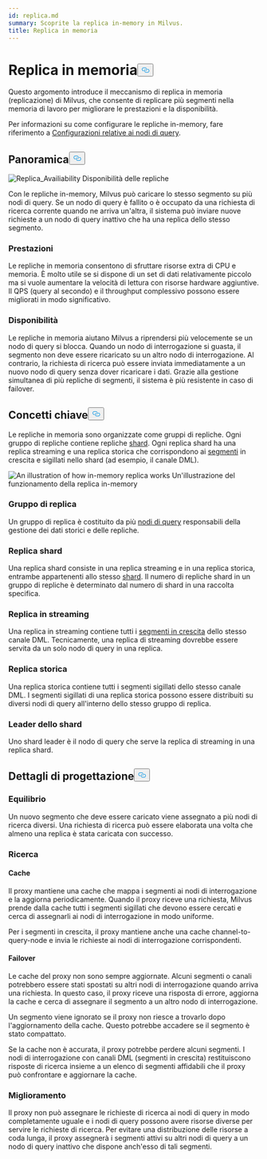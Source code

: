 ```yaml
---
id: replica.md
summary: Scoprite la replica in-memory in Milvus.
title: Replica in memoria
---
```


<h1 id="In-Memory-Replica" class="common-anchor-header">Replica in memoria<button data-href="#In-Memory-Replica" class="anchor-icon" translate="no">
      <svg translate="no"
        aria-hidden="true"
        focusable="false"
        height="20"
        version="1.1"
        viewBox="0 0 16 16"
        width="16"
      >
        <path
          fill="#0092E4"
          fill-rule="evenodd"
          d="M4 9h1v1H4c-1.5 0-3-1.69-3-3.5S2.55 3 4 3h4c1.45 0 3 1.69 3 3.5 0 1.41-.91 2.72-2 3.25V8.59c.58-.45 1-1.27 1-2.09C10 5.22 8.98 4 8 4H4c-.98 0-2 1.22-2 2.5S3 9 4 9zm9-3h-1v1h1c1 0 2 1.22 2 2.5S13.98 12 13 12H9c-.98 0-2-1.22-2-2.5 0-.83.42-1.64 1-2.09V6.25c-1.09.53-2 1.84-2 3.25C6 11.31 7.55 13 9 13h4c1.45 0 3-1.69 3-3.5S14.5 6 13 6z"
        ></path>
      </svg>
    </button></h1><p>Questo argomento introduce il meccanismo di replica in memoria (replicazione) di Milvus, che consente di replicare più segmenti nella memoria di lavoro per migliorare le prestazioni e la disponibilità.</p>
<p>Per informazioni su come configurare le repliche in-memory, fare riferimento a <a href="/docs/it/v2.5.x/configure_querynode.md#queryNodereplicas">Configurazioni relative ai nodi di query</a>.</p>
<h2 id="Overview" class="common-anchor-header">Panoramica<button data-href="#Overview" class="anchor-icon" translate="no">
      <svg translate="no"
        aria-hidden="true"
        focusable="false"
        height="20"
        version="1.1"
        viewBox="0 0 16 16"
        width="16"
      >
        <path
          fill="#0092E4"
          fill-rule="evenodd"
          d="M4 9h1v1H4c-1.5 0-3-1.69-3-3.5S2.55 3 4 3h4c1.45 0 3 1.69 3 3.5 0 1.41-.91 2.72-2 3.25V8.59c.58-.45 1-1.27 1-2.09C10 5.22 8.98 4 8 4H4c-.98 0-2 1.22-2 2.5S3 9 4 9zm9-3h-1v1h1c1 0 2 1.22 2 2.5S13.98 12 13 12H9c-.98 0-2-1.22-2-2.5 0-.83.42-1.64 1-2.09V6.25c-1.09.53-2 1.84-2 3.25C6 11.31 7.55 13 9 13h4c1.45 0 3-1.69 3-3.5S14.5 6 13 6z"
        ></path>
      </svg>
    </button></h2><p>
  
   <span class="img-wrapper"> <img translate="no" src="/docs/v2.5.x/assets/replica_availability.jpg" alt="Replica_Availiability" class="doc-image" id="replica_availiability" />
   </span> <span class="img-wrapper"> <span>Disponibilità delle repliche</span> </span></p>
<p>Con le repliche in-memory, Milvus può caricare lo stesso segmento su più nodi di query. Se un nodo di query è fallito o è occupato da una richiesta di ricerca corrente quando ne arriva un'altra, il sistema può inviare nuove richieste a un nodo di query inattivo che ha una replica dello stesso segmento.</p>
<h3 id="Performance" class="common-anchor-header">Prestazioni</h3><p>Le repliche in memoria consentono di sfruttare risorse extra di CPU e memoria. È molto utile se si dispone di un set di dati relativamente piccolo ma si vuole aumentare la velocità di lettura con risorse hardware aggiuntive. Il QPS (query al secondo) e il throughput complessivo possono essere migliorati in modo significativo.</p>
<h3 id="Availability" class="common-anchor-header">Disponibilità</h3><p>Le repliche in memoria aiutano Milvus a riprendersi più velocemente se un nodo di query si blocca. Quando un nodo di interrogazione si guasta, il segmento non deve essere ricaricato su un altro nodo di interrogazione. Al contrario, la richiesta di ricerca può essere inviata immediatamente a un nuovo nodo di query senza dover ricaricare i dati. Grazie alla gestione simultanea di più repliche di segmenti, il sistema è più resistente in caso di failover.</p>
<h2 id="Key-Concepts" class="common-anchor-header">Concetti chiave<button data-href="#Key-Concepts" class="anchor-icon" translate="no">
      <svg translate="no"
        aria-hidden="true"
        focusable="false"
        height="20"
        version="1.1"
        viewBox="0 0 16 16"
        width="16"
      >
        <path
          fill="#0092E4"
          fill-rule="evenodd"
          d="M4 9h1v1H4c-1.5 0-3-1.69-3-3.5S2.55 3 4 3h4c1.45 0 3 1.69 3 3.5 0 1.41-.91 2.72-2 3.25V8.59c.58-.45 1-1.27 1-2.09C10 5.22 8.98 4 8 4H4c-.98 0-2 1.22-2 2.5S3 9 4 9zm9-3h-1v1h1c1 0 2 1.22 2 2.5S13.98 12 13 12H9c-.98 0-2-1.22-2-2.5 0-.83.42-1.64 1-2.09V6.25c-1.09.53-2 1.84-2 3.25C6 11.31 7.55 13 9 13h4c1.45 0 3-1.69 3-3.5S14.5 6 13 6z"
        ></path>
      </svg>
    </button></h2><p>Le repliche in memoria sono organizzate come gruppi di repliche. Ogni gruppo di repliche contiene repliche <a href="https://milvus.io/docs/v2.1.x/glossary.md#Sharding">shard</a>. Ogni replica shard ha una replica streaming e una replica storica che corrispondono ai <a href="https://milvus.io/docs/v2.1.x/glossary.md#Segment">segmenti</a> in crescita e sigillati nello shard (ad esempio, il canale DML).</p>
<p>
  
   <span class="img-wrapper"> <img translate="no" src="/docs/v2.5.x/assets/replica_group.png" alt="An illustration of how in-memory replica works" class="doc-image" id="an-illustration-of-how-in-memory-replica-works" />
   </span> <span class="img-wrapper"> <span>Un'illustrazione del funzionamento della replica in-memory</span> </span></p>
<h3 id="Replica-group" class="common-anchor-header">Gruppo di replica</h3><p>Un gruppo di replica è costituito da più <a href="https://milvus.io/docs/v2.1.x/four_layers.md#Query-node">nodi di query</a> responsabili della gestione dei dati storici e delle repliche.</p>
<h3 id="Shard-replica" class="common-anchor-header">Replica shard</h3><p>Una replica shard consiste in una replica streaming e in una replica storica, entrambe appartenenti allo stesso <a href="https://milvus.io/blog/deep-dive-1-milvus-architecture-overview.md#Shard">shard</a>. Il numero di repliche shard in un gruppo di repliche è determinato dal numero di shard in una raccolta specifica.</p>
<h3 id="Streaming-replica" class="common-anchor-header">Replica in streaming</h3><p>Una replica in streaming contiene tutti i <a href="https://milvus.io/docs/v2.1.x/glossary.md#Segment">segmenti in crescita</a> dello stesso canale DML. Tecnicamente, una replica di streaming dovrebbe essere servita da un solo nodo di query in una replica.</p>
<h3 id="Historical-replica" class="common-anchor-header">Replica storica</h3><p>Una replica storica contiene tutti i segmenti sigillati dello stesso canale DML. I segmenti sigillati di una replica storica possono essere distribuiti su diversi nodi di query all'interno dello stesso gruppo di replica.</p>
<h3 id="Shard-leader" class="common-anchor-header">Leader dello shard</h3><p>Uno shard leader è il nodo di query che serve la replica di streaming in una replica shard.</p>
<h2 id="Design-Details" class="common-anchor-header">Dettagli di progettazione<button data-href="#Design-Details" class="anchor-icon" translate="no">
      <svg translate="no"
        aria-hidden="true"
        focusable="false"
        height="20"
        version="1.1"
        viewBox="0 0 16 16"
        width="16"
      >
        <path
          fill="#0092E4"
          fill-rule="evenodd"
          d="M4 9h1v1H4c-1.5 0-3-1.69-3-3.5S2.55 3 4 3h4c1.45 0 3 1.69 3 3.5 0 1.41-.91 2.72-2 3.25V8.59c.58-.45 1-1.27 1-2.09C10 5.22 8.98 4 8 4H4c-.98 0-2 1.22-2 2.5S3 9 4 9zm9-3h-1v1h1c1 0 2 1.22 2 2.5S13.98 12 13 12H9c-.98 0-2-1.22-2-2.5 0-.83.42-1.64 1-2.09V6.25c-1.09.53-2 1.84-2 3.25C6 11.31 7.55 13 9 13h4c1.45 0 3-1.69 3-3.5S14.5 6 13 6z"
        ></path>
      </svg>
    </button></h2><h3 id="Balance" class="common-anchor-header">Equilibrio</h3><p>Un nuovo segmento che deve essere caricato viene assegnato a più nodi di ricerca diversi. Una richiesta di ricerca può essere elaborata una volta che almeno una replica è stata caricata con successo.</p>
<h3 id="Search" class="common-anchor-header">Ricerca</h3><h4 id="Cache" class="common-anchor-header">Cache</h4><p>Il proxy mantiene una cache che mappa i segmenti ai nodi di interrogazione e la aggiorna periodicamente. Quando il proxy riceve una richiesta, Milvus prende dalla cache tutti i segmenti sigillati che devono essere cercati e cerca di assegnarli ai nodi di interrogazione in modo uniforme.</p>
<p>Per i segmenti in crescita, il proxy mantiene anche una cache channel-to-query-node e invia le richieste ai nodi di interrogazione corrispondenti.</p>
<h4 id="Failover" class="common-anchor-header">Failover</h4><p>Le cache del proxy non sono sempre aggiornate. Alcuni segmenti o canali potrebbero essere stati spostati su altri nodi di interrogazione quando arriva una richiesta. In questo caso, il proxy riceve una risposta di errore, aggiorna la cache e cerca di assegnare il segmento a un altro nodo di interrogazione.</p>
<p>Un segmento viene ignorato se il proxy non riesce a trovarlo dopo l'aggiornamento della cache. Questo potrebbe accadere se il segmento è stato compattato.</p>
<p>Se la cache non è accurata, il proxy potrebbe perdere alcuni segmenti. I nodi di interrogazione con canali DML (segmenti in crescita) restituiscono risposte di ricerca insieme a un elenco di segmenti affidabili che il proxy può confrontare e aggiornare la cache.</p>
<h3 id="Enhancement" class="common-anchor-header">Miglioramento</h3><p>Il proxy non può assegnare le richieste di ricerca ai nodi di query in modo completamente uguale e i nodi di query possono avere risorse diverse per servire le richieste di ricerca. Per evitare una distribuzione delle risorse a coda lunga, il proxy assegnerà i segmenti attivi su altri nodi di query a un nodo di query inattivo che dispone anch'esso di tali segmenti.</p>
